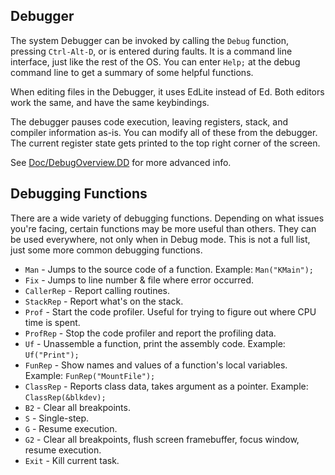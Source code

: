 ## Debugger
The system Debugger can be invoked by calling the `Debug` function, pressing `Ctrl-Alt-D`, or is entered during faults. It is a command line interface, just like the rest of the OS. You can enter `Help;` at the debug command line to get a summary of some helpful functions.

When editing files in the Debugger, it uses EdLite instead of Ed. Both editors work the same, and have the same keybindings.

The debugger pauses code execution, leaving registers, stack, and compiler information as-is. You can modify all of these from the debugger. The current register state gets printed to the top right corner of the screen.

See [Doc/DebugOverview.DD](https://zeal-operating-system.github.io/ZealOS/Doc/DebugOverview.DD.html) for more advanced info.

## Debugging Functions
There are a wide variety of debugging functions. Depending on what issues you're facing, certain functions may be more useful than others. They can be used everywhere, not only when in Debug mode. This is not a full list, just some more common debugging functions.

* `Man` - Jumps to the source code of a function. Example: `Man("KMain");`
* `Fix` - Jumps to line number & file where error occurred. 
* `CallerRep` - Report calling routines.
* `StackRep` - Report what's on the stack.
* `Prof` - Start the code profiler. Useful for trying to figure out where CPU time is spent.
* `ProfRep` - Stop the code profiler and report the profiling data.
* `Uf` - Unassemble a function, print the assembly code. Example: `Uf("Print");`
* `FunRep` - Show names and values of a function's local variables. Example: `FunRep("MountFile");`
* `ClassRep` - Reports class data, takes argument as a pointer. Example: `ClassRep(&blkdev);`
* `B2` - Clear all breakpoints.
* `S` - Single-step.
* `G` - Resume execution.
* `G2` - Clear all breakpoints, flush screen framebuffer, focus window, resume execution.
* `Exit` - Kill current task.
